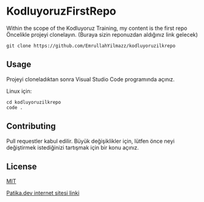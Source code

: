 # KodluyoruzFirstRepo
Within the scope of the Kodluyoruz Training, my content is the first repo
Öncelikle projeyi clonelayın. (Buraya sizin reponuzdan aldığınız link gelecek)
```
git clone https://github.com/EmrullahYilmazz/kodluyoruzilkrepo
```
## Usage

Projeyi cloneladıktan sonra Visual Studio Code programında açınız.

Linux için:
```
cd kodluyoruzilkrepo
code .
```
## Contributing

Pull requestler kabul edilir. Büyük değişiklikler için, lütfen önce neyi değiştirmek istediğinizi tartışmak için bir konu açınız.

## License

[MIT](https://www.mit.edu/)

[Patika.dev internet sitesi linki](https://www.patika.dev/tr)
